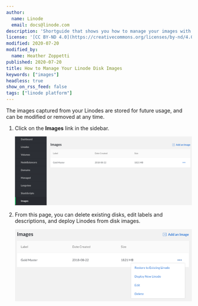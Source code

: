 ```yaml
---
author:
  name: Linode
  email: docs@linode.com
description: 'Shortguide that shows you how to manage your images with Linode Images.'
license: '[CC BY-ND 4.0](https://creativecommons.org/licenses/by-nd/4.0)'
modified: 2020-07-20
modified_by:
  name: Heather Zoppetti
published: 2020-07-20
title: How to Manage Your Linode Disk Images
keywords: ["images"]
headless: true
show_on_rss_feed: false
tags: ["linode platform"]
---
```


The images captured from your Linodes are stored for future usage, and can be modified or removed at any time.

1.  Click on the **Images** link in the sidebar.

    ![Manage your Images](images-manage-images.png "Manage your Images")

1.  From this page, you can delete existing disks, edit labels and descriptions, and deploy Linodes from disk images.

    ![Select the Image menu](images-edit-image-menu.png "Select the Image menu")
